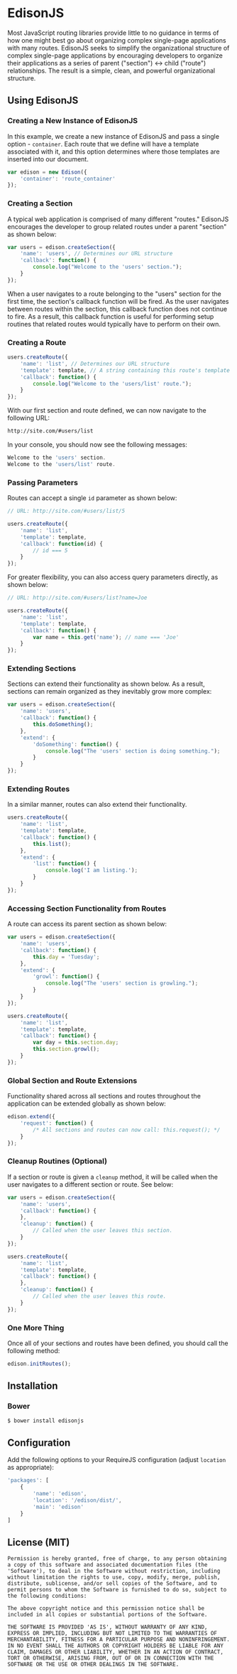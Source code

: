 EdisonJS
=========

Most JavaScript routing libraries provide little to no guidance in terms of how one might best go about organizing complex single-page applications with many routes. EdisonJS seeks to simplify the organizational structure of complex single-page applications by encouraging developers to organize their applications as a series of parent ("section") <-> child ("route") relationships. The result is a simple, clean, and powerful organizational structure.

## Using EdisonJS

### Creating a New Instance of EdisonJS

In this example, we create a new instance of EdisonJS and pass a single option - `container`. Each route that we define will have a template associated with it, and this option determines where those templates are inserted into our document.

```javascript
var edison = new Edison({
	'container': 'route_container'
});
```

### Creating a Section

A typical web application is comprised of many different "routes." EdisonJS encourages the developer to group related routes under a parent "section" as shown below:

```javascript
var users = edison.createSection({
	'name': 'users', // Determines our URL structure
	'callback': function() {
		console.log("Welcome to the 'users' section.");
	}
});
```

When a user navigates to a route belonging to the "users" section for the first time, the section's callback function will be fired. As the user navigates between routes within the section, this callback function does not continue to fire. As a result, this callback function is useful for performing setup routines that related routes would typically have to perform on their own.

### Creating a Route

```javascript
users.createRoute({
	'name': 'list', // Determines our URL structure
	'template': template, // A string containing this route's template
	'callback': function() {
		console.log("Welcome to the 'users/list' route.");
	}
});
```

With our first section and route defined, we can now navigate to the following URL:

```html
http://site.com/#users/list
```

In your console, you should now see the following messages:

```javascript
Welcome to the 'users' section.
Welcome to the 'users/list' route.
```

### Passing Parameters

Routes can accept a single `id` parameter as shown below:

```javascript
// URL: http://site.com/#users/list/5

users.createRoute({
	'name': 'list',
	'template': template,
	'callback': function(id) {
		// id === 5
	}
});
```

For greater flexibility, you can also access query parameters directly, as shown below:

```javascript
// URL: http://site.com/#users/list?name=Joe

users.createRoute({
	'name': 'list',
	'template': template,
	'callback': function() {
		var name = this.get('name'); // name === 'Joe'
	}
});
```

### Extending Sections

Sections can extend their functionality as shown below. As a result, sections can remain organized as they inevitably grow more complex:

```javascript
var users = edison.createSection({
	'name': 'users',
	'callback': function() {
		this.doSomething();
	},
	'extend': {
		'doSomething': function() {
			console.log("The 'users' section is doing something.");
		}
	}
});
```

### Extending Routes

In a similar manner, routes can also extend their functionality.

```javascript
users.createRoute({
	'name': 'list',
	'template': template,
	'callback': function() {
		this.list();
	},
	'extend': {
		'list': function() {
			console.log('I am listing.');
		}
	}
});
```

### Accessing Section Functionality from Routes

A route can access its parent section as shown below:

```javascript
var users = edison.createSection({
	'name': 'users',
	'callback': function() {
		this.day = 'Tuesday';
	},
	'extend': {
		'growl': function() {
			console.log("The 'users' section is growling.");
		}
	}
});

users.createRoute({
	'name': 'list',
	'template': template,
	'callback': function() {
		var day = this.section.day;
		this.section.growl();
	}
});
```

### Global Section and Route Extensions

Functionality shared across all sections and routes throughout the application can be extended globally as shown below:

```javascript
edison.extend({
	'request': function() {
		/* All sections and routes can now call: this.request(); */
	}
});
```

### Cleanup Routines (Optional)

If a section or route is given a `cleanup` method, it will be called when the user navigates to a different section or route. See below:

```javascript
var users = edison.createSection({
	'name': 'users',
	'callback': function() {
	},
	'cleanup': function() {
		// Called when the user leaves this section.
	}
});

users.createRoute({
	'name': 'list',
	'template': template,
	'callback': function() {
	},
	'cleanup': function() {
		// Called when the user leaves this route.
	}
});
```

### One More Thing

Once all of your sections and routes have been defined, you should call the following method:

```javascript
edison.initRoutes();
```

## Installation

### Bower

```
$ bower install edisonjs
```

## Configuration

Add the following options to your RequireJS configuration (adjust `location` as appropriate):

```javascript
'packages': [
	{
		'name': 'edison',
		'location': '/edison/dist/',
		'main': 'edison'
	}
]
```


## License (MIT)

```
Permission is hereby granted, free of charge, to any person obtaining
a copy of this software and associated documentation files (the
'Software'), to deal in the Software without restriction, including
without limitation the rights to use, copy, modify, merge, publish,
distribute, sublicense, and/or sell copies of the Software, and to
permit persons to whom the Software is furnished to do so, subject to
the following conditions:

The above copyright notice and this permission notice shall be
included in all copies or substantial portions of the Software.

THE SOFTWARE IS PROVIDED 'AS IS', WITHOUT WARRANTY OF ANY KIND,
EXPRESS OR IMPLIED, INCLUDING BUT NOT LIMITED TO THE WARRANTIES OF
MERCHANTABILITY, FITNESS FOR A PARTICULAR PURPOSE AND NONINFRINGEMENT.
IN NO EVENT SHALL THE AUTHORS OR COPYRIGHT HOLDERS BE LIABLE FOR ANY
CLAIM, DAMAGES OR OTHER LIABILITY, WHETHER IN AN ACTION OF CONTRACT,
TORT OR OTHERWISE, ARISING FROM, OUT OF OR IN CONNECTION WITH THE
SOFTWARE OR THE USE OR OTHER DEALINGS IN THE SOFTWARE.
```